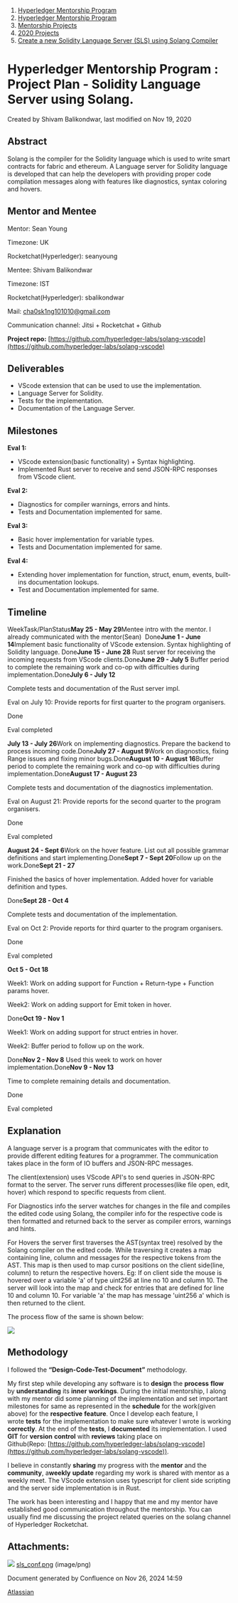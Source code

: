 1. [Hyperledger Mentorship Program](index.html)
2. [Hyperledger Mentorship Program](Hyperledger-Mentorship-Program_21954571.html)
3. [Mentorship Projects](Mentorship-Projects_21954604.html)
4. [2020 Projects](2020-Projects_21963347.html)
5. [Create a new Solidity Language Server (SLS) using Solang Compiler](21954700.html)

# Hyperledger Mentorship Program : Project Plan - Solidity Language Server using Solang.

Created by Shivam Balikondwar, last modified on Nov 19, 2020

## **Abstract**

Solang is the compiler for the Solidity language which is used to write smart contracts for fabric and ethereum. A Language server for Solidity language is developed that can help the developers with providing proper code compilation messages along with features like diagnostics, syntax coloring and hovers.

## **Mentor and Mentee**

Mentor: Sean Young 

Timezone: UK

Rocketchat(Hyperledger): seanyoung

Mentee: Shivam Balikondwar

Timezone: IST

Rocketchat(Hyperledger): sbalikondwar

Mail: [cha0sk1ng101010@gmail.com](mailto:cha0sk1ng101010@gmail.com)

Communication channel: Jitsi + Rocketchat + Github

**Project repo:** [https://github.com/hyperledger-labs/solang-vscode](https://github.com/hyperledger-labs/solang-vscode)

## **Deliverables**

- VScode extension that can be used to use the implementation.
- Language Server for Solidity.
- Tests for the implementation.
- Documentation of the Language Server.

## **Milestones**

**Eval 1:**

- VScode extension(basic functionality) + Syntax highlighting.
- Implemented Rust server to receive and send JSON-RPC responses from VScode client.

**Eval 2:**

- Diagnostics for compiler warnings, errors and hints.
- Tests and Documentation implemented for same.

**Eval 3:**

- Basic hover implementation for variable types.
- Tests and Documentation implemented for same.

**Eval 4:**

- Extending hover implementation for function, struct, enum, events, built-ins documentation lookups.
- Test and Documentation implemented for same.

## **Timeline**

WeekTask/PlanStatus**May 25 - May 29**Mentee intro with the mentor. I already communicated with the mentor(Sean)  Done**June 1 - June 14**Implement basic functionality of VScode extension. Syntax highlighting of Solidity language. Done**June 15 - June 28** Rust server for receiving the incoming requests from VScode clients.Done**June 29 - July 5** Buffer period to complete the remaining work and co-op with difficulties during implementation.Done**July 6 - July 12**

Complete tests and documentation of the Rust server impl.

Eval on July 10: Provide reports for first quarter to the program organisers.

Done

Eval completed

**July 13 - July 26**Work on implementing diagnostics. Prepare the backend to process incoming code.Done**July 27 - August 9**Work on diagnostics, fixing Range issues and fixing minor bugs.Done**August 10 - August 16**Buffer period to complete the remaining work and co-op with difficulties during implementation.Done**August 17 - August 23**

Complete tests and documentation of the diagnostics implementation.

Eval on August 21: Provide reports for the second quarter to the program organisers.

Done

Eval completed

**August 24 - Sept 6**Work on the hover feature. List out all possible grammar definitions and start implementing.Done**Sept 7 - Sept 20**Follow up on the work.Done**Sept 21 - 27**

Finished the basics of hover implementation. Added hover for variable definition and types.

Done**Sept 28 - Oct 4**

Complete tests and documentation of the implementation.

Eval on Oct 2: Provide reports for third quarter to the program organisers.

Done

Eval completed

**Oct 5 - Oct 18**

Week1: Work on adding support for Function + Return-type + Function params hover.

Week2: Work on adding support for Emit token in hover.

Done**Oct 19 - Nov 1**

Week1: Work on adding support for struct entries in hover.

Week2: Buffer period to follow up on the work.

Done**Nov 2 - Nov 8** Used this week to work on hover implementation.Done**Nov 9 - Nov 13**

Time to complete remaining details and documentation.

Done

Eval completed

## **Explanation**

A language server is a program that communicates with the editor to provide different editing features for a programmer. The communication takes place in the form of IO buffers and JSON-RPC messages.

The client(extension) uses VScode API's to send queries in JSON-RPC format to the server. The server runs different processes(like file open, edit, hover) which respond to specific requests from client.

For Diagnostics info the server watches for changes in the file and compiles the edited code using Solang, the compiler info for the respective code is then formatted and returned back to the server as compiler errors, warnings and hints.

For Hovers the server first traverses the AST(syntax tree) resolved by the Solang compiler on the edited code. While traversing it creates a map containing line, column and messages for the respective tokens from the AST. This map is then used to map cursor positions on the client side(line, column) to return the respective hovers. Eg: If on client side the mouse is hovered over a variable 'a' of type uint256 at line no 10 and column 10. The server will look into the map and check for entries that are defined for line 10 and column 10. For variable 'a' the map has message 'uint256 a' which is then returned to the client.

The process flow of the same is shown below:

![](attachments/21956412/21963764.png?width=700)

## **Methodology**

I followed the **“Design-Code-Test-Document​”** methodology.

My first step while developing any software is to **design** the **process** **flow** by **understanding** its **inner** **workings**. During the initial mentorship, I along with my mentor did some planning of the implementation and set important milestones for same as represented in the **schedule** for the work(given above) for the **respective** **feature**. Once I develop each feature, I wrote **tests** for the implementation to make sure whatever I wrote is working **correctly**. At the end of the **tests**, I **documented** its implementation. I used​ **GIT​** for **version** **control** with **reviews** taking place on Github(Repo: [https://github.com/hyperledger-labs/solang-vscode](https://github.com/hyperledger-labs/solang-vscode)).

I believe in constantly **sharing** my progress with the **mentor** and the **community**, a **​weekly​** **update** regarding my work is shared with mentor as a weekly meet. The VScode extension uses typescript for client side scripting and the server side implementation is in Rust.

The work has been interesting and I happy that me and my mentor have established good communication throughout the mentorship. You can usually find me discussing the project related queries on the solang channel of Hyperledger Rocketchat.

## Attachments:

![](images/icons/bullet_blue.gif) [sls\_conf.png](attachments/21956412/21963764.png) (image/png)

Document generated by Confluence on Nov 26, 2024 14:59

[Atlassian](http://www.atlassian.com/)
